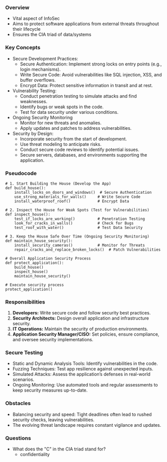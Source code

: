 ### Overview
- Vital aspect of InfoSec
- Aims to protect software applications from external threats throughout their lifecycle
- Ensures the CIA triad of data/systems



### Key Concepts
- Secure Development Practices:
	- Secure Authentication: Implement strong locks on entry points (e.g., login mechanisms).
	- Write Secure Code: Avoid vulnerabilities like SQL injection, XSS, and buffer overflows.
	- Encrypt Data: Protect sensitive information in transit and at rest.
- Vulnerability Testing:
	- Conduct penetration testing to simulate attacks and find weaknesses.
	- Identify bugs or weak spots in the code.
	- Test for data security under various conditions.
- Ongoing Security Monitoring
	- Monitor for new threats and anomalies.
	- Apply updates and patches to address vulnerabilities.
- Security by Design:
	- Incorporate security from the start of development.
	- Use threat modeling to anticipate risks.
	- Conduct secure code reviews to identify potential issues.
	- Secure servers, databases, and environments supporting the application.



### Pseudocode
```
# 1. Start Building the House (Develop the App)
def build_house():
    install_locks_on_doors_and_windows()  # Secure Authentication
    use_strong_materials_for_walls()     # Write Secure Code
    install_waterproof_roof()            # Encrypt Data

# 2. Inspect the House for Weak Spots (Test for Vulnerabilities)
def inspect_house():
    test_if_locks_are_working()          # Penetration Testing
    look_for_cracks_in_walls()           # Check for Bugs
    test_roof_with_water()               # Test Data Security

# 3. Keep the House Safe Over Time (Ongoing Security Monitoring)
def maintain_house_security():
    install_security_cameras()           # Monitor for Threats
    repair_cracks_and_replace_broken_locks()  # Patch Vulnerabilities

# Overall Application Security Process
def protect_application():
    build_house()
    inspect_house()
    maintain_house_security()

# Execute security process
protect_application()
```



### Responsibilities
1. **Developers:** Write secure code and follow security best practices.
2. **Security Architects:** Design overall application and infrastructure security.
3. **IT Operations:** Maintain the security of production environments.
4. **Application Security Manager/CISO:** Set policies, ensure compliance, and oversee security implementations.



### Secure Testing
- Static and Dynamic Analysis Tools: Identify vulnerabilities in the code.
- Fuzzing Techniques: Test app resilience against unexpected inputs.
- Simulated Attacks: Assess the application’s defenses in real-world scenarios.
- Ongoing Monitoring: Use automated tools and regular assessments to keep security measures up-to-date.



### Obstacles
- Balancing security and speed: Tight deadlines often lead to rushed security checks, leaving vulnerabilities.
- The evolving threat landscape requires constant vigilance and updates.



### Questions
- What does the "C" in the CIA triad stand for?
	- confidentiality